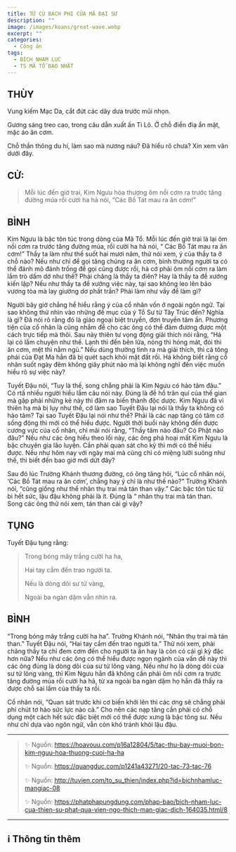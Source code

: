 ```yaml
---
title: TỨ CÚ BÁCH PHI CỦA MÃ ĐẠI SƯ
description: ""
image: /images/koans/great-wave.webp
excerpt: ""
categories:
  - Công án
tags:
  - BÍCH NHAM LỤC
  - TS MÃ TỔ ĐẠO NHẤT
---
```


## THÙY

Vung kiếm Mạc Da, cắt đứt các dây dưa trước mũi nhọn. 

Gương sáng treo cao, trong câu dẫn xuất ấn Tì Lô. Ở chỗ điền điạ ẩn mật, mặc áo ăn cơm. 

Chỗ thần thông du hí, làm sao mà nương náu? Đã hiểu rõ chưa? Xin xem văn dưới đây.

## CỬ:

> Mỗi lúc đến giờ trai, Kim Ngưu hòa thượng ôm nồi cơm ra trước tăng đường múa rồi cười ha hả nói, “Các Bồ Tát mau ra ăn cơm!”

## BÌNH

Kim Ngưu là bậc tôn túc trong dòng của Mã Tổ. Mỗi lúc đến giờ trai là lại ôm nồi cơm ra trước tăng đường múa, rồi cười ha hả nói, “ Các Bồ Tát mau ra ăn cơm!” Thầy ta làm như thế suốt hai mươi năm, thử nói xem, ý của thầy ta ở chỗ nào? Nếu như chỉ để gọi tăng chúng ra ăn cơm, bình thường người ta có thể đánh mõ đánh trống để gọi cũng được rồi, hà cớ phải ôm nồi cơm ra làm lắm trò dấm dớ như thế? Phải chăng là thầy ta điên? Hay là thầy ta đề xướng kiến lập? Nếu như thầy ta đề xướng việc này, tại sao không leo lên bảo vương tòa mà lay giường dơ phất trần? Phải làm như vầy để làm gì?

Người bây giờ chẳng hể hiểu rằng ý của cổ nhân vốn ở ngoài ngôn ngữ. Tại sao không thử nhìn vào những đề mục của ý Tổ Sư từ Tây Trúc đến? Nghĩa là gì? Đã nói rõ rằng đó là giáo ngoại biệt truyền, đơn truyền tâm ấn. Phương tiện của cổ nhân là cũng nhắm để cho các ông có thể đảm đương được một cách trực tiếp mà thôi. Sau này thiên tư vọng động giải thích nói rằng, “Há lại có lắm chuyện như thế. Lạnh thì đến bên lửa, nóng thì hóng mát, đói thì ăn cơm, mệt thì nằm ngủ.” Nếu dùng thường tình ra mà giải thích, thì cả tông phái của Đạt Ma hẳn đã bị quét sạch khỏi mặt đất rồi. Há không biết rằng cổ nhân suốt ngày đêm không giây phút nào mà lại không nghĩ đến việc muốn hiểu rõ sự việc này?

Tuyết Đậu nói, “Tuy là thế, song chẳng phải là Kim Ngưu có hảo tâm đâu.” Có rtấ nhiều người hiểu lầm câu nói này. Đúng là đề hồ trân quí của thế gian mà gặp phải những kẻ này thì đâm ra biến thành độc dược. Kim Ngưu đã vì thiên hạ mà bị lụy như thế, cớ làm sao Tuyết Đậu lại nói là thầy ta không có hảo tâm? Tại sao Tuyết Đậu lại nói như thế? Phải là các nạp tăng có tâm cơ sống động thì mới có thể hiểu được. Người thời buổi này không đến được cương vực của cổ nhân, chỉ mãi nói rằng, “Thấy tâm nào đâu? Có Phật nào đâu?” Nếu như các ông hiểu theo lối này, các ông phá hoại mất Kim Ngưu là bậc chuyên gia lão luyện. Cần phải quan sát cho kỹ thì mới có thể hiểu được. Nếu như hôm nay với ngày mai mà cũng chỉ có miệng lưỡi suông như thế, thì biết đến bao giờ mới dứt đây?

Sau đó lúc Trường Khánh thương đường, có ông tăng hỏi, “Lúc cổ nhân nói, ‘Các Bồ Tát mau ra ăn cơm’, chẳng hay ý chỉ là như thế nào?” Trường Khánh nói, “cũng giống như thể nhân thụ trai mà tán than vậy.” Các bậc tôn túc từ bi hết sức, lậu đậu không phải là ít. Đúng là “ nhân thụ trai mà tán than. Song các ông thử nói xem, tán than cái gì vậy?

## TỤNG

Tuyết Đậu tụng rằng:

> Trong bóng mây trắng cười ha ha,
>
> Hai tay cầm đến trao người ta.
>
> Nếu là dòng dõi sư tử vàng,
>
> Ngoài ba ngàn dặm vẫn nhìn ra.

## BÌNH

“Trong bóng mây trắng cười ha ha”. Trường Khánh nói, “Nhân thụ trai mà tán than.” Tuyết Đậu nói, “Hai tay cầm đến trao người ta.” Thử nói xem, phải chăng thầy ta chỉ đem cơm đến cho người ta ăn hay là còn có cái gì kỳ đặc hơn nữa? Nếu như các ông có thể hiểu được ngọn ngành của vấn đề này thì các ông đúng là dòng dõi của sư tử lông vàng. Nếu như họ là dòng dõi của sư tử lông vàng, thì Kim Ngưu hẳn đã không cần phải ôm nồi cơm ra trước tăng đường múa rồi cười ha hả, từ xa ngoài ba ngàn dặm họ hẳn đã thấy ra được chỗ sai lầm của thấy ta rồi.

Cổ nhân nói, “Quan sát trước khi cơ biến khởi lên thì các ơng sẽ chẳng phải phí chút tơ hào sức lực nào cả.” Cho nên các nạp tăng cần phải có chỗ dụng một cách hết sức đặc biệt mới có thể được xưng là bậc tông sư. Nếu như chỉ dựa vào ngôn ngữ, vẫn còn khó tránh khỏi lậu đậu.

<hr class="blog-rule" />

> ✨ Nguồn: https://hoavouu.com/p16a12804/5/tac-thu-bay-muoi-bon-kim-nguu-hoa-thuong-cuoi-ha-ha
>
> ✨ Nguồn: https://quangduc.com/p1241a43271/20-tac-73-tac-76
>
> ✨ Nguồn: http://tuvien.com/to_su_thien/index.php?id=bichnhamluc-mangiac-08
>
> ✨ Nguồn: https://phatphapungdung.com/phap-bao/bich-nham-luc-cua-thien-su-phat-qua-vien-ngo-thich-man-giac-dich-164035.html/8

<hr class="blog-rule" />

## ℹ️ Thông tin thêm

[^1]: ⭐️ <a href="http://thuongchieu.net/index.php/phapthoai/suphu/4689-tsdaonhat" target="_blank">🔗 TS MÃ TỔ ĐẠO NHẤT</a>
